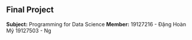 ## Final Project
**Subject:** Programming for Data Science
**Member:** 
19127216 - Đặng Hoàn Mỹ
19127503 - Ng
